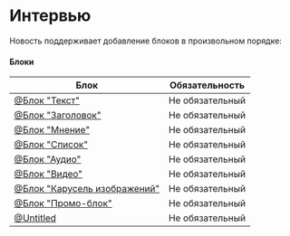 Интервью
========

Новость поддерживает добавление блоков в произвольном порядке:

#### Блоки

| Блок | Обязательность |
| --- | --- |
| [@Блок "Текст"](https://www.notion.so/050737c485dd4a06a492af41e932c625) | Не обязательный |
| [@Блок "Заголовок"](https://www.notion.so/0525ae5f5044467aaca347d070c5c252) | Не обязательный |
| [@Блок "Мнение"](https://www.notion.so/6d0e83750dc94b9eb9dfd1e9d1e12415) | Не обязательный |
| [@Блок "Список"](https://www.notion.so/55730dda16ff430397431e9563673cb1) | Не обязательный |
| [@Блок "Аудио"](https://www.notion.so/34a7787b1cc245a28039c9d6272fea76) | Не обязательный |
| [@Блок "Видео"](https://www.notion.so/8c29ff2d80114dfdab30e35ddd2ca582) | Не обязательный |
| [@Блок "Карусель изображений"](https://www.notion.so/307f7e3fced54763a8266958e64490ab) | Не обязательный |
| [@Блок "Промо-блок"](https://www.notion.so/859d969526be4bb2b0d92961fffc6d9b) | Не обязательный |
| [@Untitled](https://www.notion.so/c59761fd0e3b422ba4549d3c93cb0cac) | Не обязательный 